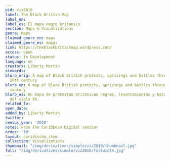 ```yaml
---
pid: viz2010
label: The Black British Map
label_en:
label_es: El mapa negro británico
section: Maps & Visualizations
genre: Maps
claimed_genre_en: maps
claimed_genre_es: mapas
link: https://theblackbritishmap.wordpress.com/
access: open
status: In Development
language: en
creators: Liberty Martin
stewards:
blurb_orig: A map of Black British protests, uprisings and battles throughout the
  20th century
blurb_en: A map of Black British protests, uprisings and battles throughout the 20th
  century
blurb_es: Un mapa de protestas británicas negras, levantamientos y batallas a lo largo
  del siglo XX.
related_to:
open_data:
added_by: Liberty Martin
twitter:
census_year: '2020'
notes: From The Caribbean Digital seminar
order: '10'
layout: caridischo_item
collection: visualizations
thumbnail: "/img/derivatives/simple/viz2010/thumbnail.jpg"
full: "/img/derivatives/simple/viz2010/fullwidth.jpg"
---
```

